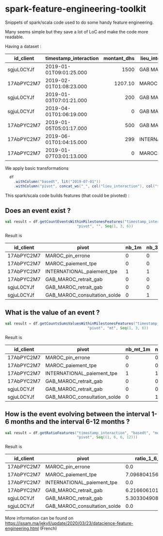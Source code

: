 # spark-feature-engineering-toolkit
Snippets of spark/scala code used to do some handy feature engineering.

Many seems simple but they save a lot of LoC and make the code more readable.

Having a dataset :

| id_client  | timestamp_interaction   | montant_dhs | lieu_interaction | type_interaction |
| ---------- |:------------------------| -------:|------------------|----------------------|
| sgjuL0CYJf | 2019-01-01T09:01:25.000 | 1500    |   GAB MAROC      | retrait_gab          |
| 17AbPYC2M7 | 2019-02-01T01:08:23.000 | 1207.10 |   MAROC          | paiement_tpe         |
| sgjuL0CYJf | 2019-01-03T07:01:21.000 | 200     |   GAB MAROC      | retrait_gab          |
| sgjuL0CYJf | 2019-04-01T01:06:19.000 | 0       |   GAB MAROC      | consultation_solde   |
| 17AbPYC2M7 | 2019-01-05T05:01:17.000 | 500     |   GAB MAROC      | retrait_gab          |
| 17AbPYC2M7 | 2019-06-01T01:04:15.000 | 299     |   INTERNATIONAL  | paiement_tpe         |
| 17AbPYC2M7 | 2019-01-07T03:01:13.000 | 0       |   MAROC          | pin_errone           |

We apply basic transformations 

``` scala
  df
    .withColumn("basedt", lit("2019-07-01"))
    .withColumn("pivot", concat_ws("_", col("lieu_interaction"), col("type_interaction")))
```

This spark/scala code builds features (that could be pivoted) :

## Does an event exist ?

``` scala
val result = df.getCountEventsWithinMilestonesFeatures("timestamp_interaction", "basedt", "id_client", 
                                 "pivot", "", Seq(1, 3, 6))
```

Result is

|id_client |pivot                       |nb_1m|nb_3m|nb_6m|
|----------|----------------------------|-----|-----|-----|
|17AbPYC2M7|MAROC_pin_errone            |0    |0    |1    |
|17AbPYC2M7|MAROC_paiement_tpe          |0    |0    |1    |
|17AbPYC2M7|INTERNATIONAL_paiement_tpe  |1    |1    |1    |
|17AbPYC2M7|GAB_MAROC_retrait_gab       |0    |0    |1    |
|sgjuL0CYJf|GAB_MAROC_retrait_gab       |0    |0    |2    |
|sgjuL0CYJf|GAB_MAROC_consultation_solde|0    |1    |1    |


## What is the value of an event ?

``` scala
val result = df.getCountsSumsValuesWithinMilestonesFeatures("timestamp_interaction", "basedt", "montant_dhs", "id_client", 
                                      "pivot", "mt", Seq(1, 3, 6))
```

Result is

|id_client |pivot                       |nb_mt_1m|nb_mt_3m|nb_mt_6m|sum_mt_1m|sum_mt_3m|sum_mt_6m|
|----------|----------------------------|--------|--------|--------|---------|---------|---------|
|17AbPYC2M7|MAROC_pin_errone            |0       |0       |1       |0.0      |0.0      |0.0      |
|17AbPYC2M7|MAROC_paiement_tpe          |0       |0       |1       |0.0      |0.0      |1200.1   |
|17AbPYC2M7|INTERNATIONAL_paiement_tpe  |1       |1       |1       |300.0    |300.0    |300.0    |
|17AbPYC2M7|GAB_MAROC_retrait_gab       |0       |0       |1       |0.0      |0.0      |500.0    |
|sgjuL0CYJf|GAB_MAROC_retrait_gab       |0       |0       |2       |0.0      |0.0      |1700.0   |
|sgjuL0CYJf|GAB_MAROC_consultation_solde|0       |1       |1       |0.0      |0.0      |0.0      |

## How is the event evolving between the interval 1-6 months and the interval 6-12 months ?

``` scala
val result = df.getRatioFeatures("timestamp_interaction", "basedt", "montant_dhs", "id_client", 
                                 "pivot", Seq((1, 6, 6, 12)))
```

Result is

|id_client |pivot                       |ratio_1_6_6_12    |
|----------|----------------------------|------------------|
|17AbPYC2M7|MAROC_pin_errone            |0.0               |
|17AbPYC2M7|MAROC_paiement_tpe          |7.096804156525518 |
|17AbPYC2M7|INTERNATIONAL_paiement_tpe  |0.0               |
|17AbPYC2M7|GAB_MAROC_retrait_gab       |6.2166061010848646|
|sgjuL0CYJf|GAB_MAROC_retrait_gab       |5.303304908059076 |
|sgjuL0CYJf|GAB_MAROC_consultation_solde|0.0               |

More information can be found on https://issam.ma/jekyll/update/2020/03/23/datacience-feature-engineering.html (French)
